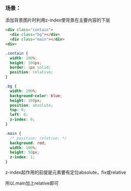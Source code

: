 ### 场景：

添加背景图片时利用z-index使背景在主要内容的下层

```html
<div class="contain">
  <div class="bg"></div>  
  <div class="main"></div>  
<div>
```

```css
.contain {
  width: 100%;
  height: 100px;
  border: 1px solid;
  position: relative;
}

.bg {
  width: 100%;
  background-color: blue;
  height: 100px;
  position: absolute;
  top: 0;
  left: 0;
  z-index: 0;
}

.main {
  /* position: relative; */
  background: red;
  width: 100%;
  height: 50px;
  z-index: 1;
}
```
z-index起作用的前提是元素要有定位absolute，fix或relative

所以.main加上relative即可
